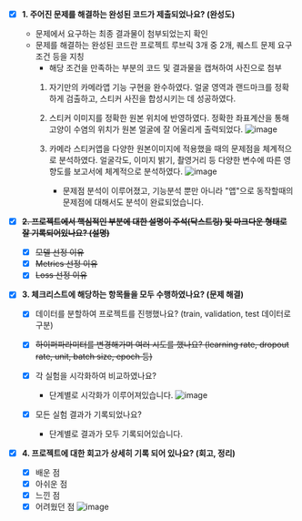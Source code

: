 - [x]  **1. 주어진 문제를 해결하는 완성된 코드가 제출되었나요? (완성도)**
    - 문제에서 요구하는 최종 결과물이 첨부되었는지 확인
    - 문제를 해결하는 완성된 코드란 프로젝트 루브릭 3개 중 2개, 
    퀘스트 문제 요구조건 등을 지칭
        - 해당 조건을 만족하는 부분의 코드 및 결과물을 캡쳐하여 사진으로 첨부
        1. 자기만의 카메라앱 기능 구현을 완수하였다. 얼굴 영역과 랜드마크를 정확하게 검출하고, 스티커 사진을 합성시키는 데 성공하였다.
        2. 스티커 이미지를 정확한 원본 위치에 반영하였다. 정확한 좌표계산을 통해 고양이 수염의 위치가 원본 얼굴에 잘 어울리게 출력되었다.
           ![image](https://github.com/wjdgml0526/aiffel_projects/assets/44559468/833cb7f7-7d06-4e3d-84c0-056b7761e0f7)

        3. 카메라 스티커앱을 다양한 원본이미지에 적용했을 때의 문제점을 체계적으로 분석하였다.	얼굴각도, 이미지 밝기, 촬영거리 등 다양한 변수에 따른 영향도를 보고서에 체계적으로 분석하였다.
           ![image](https://github.com/wjdgml0526/aiffel_projects/assets/44559468/6424eda1-d551-4554-8511-b89477793392)
            - 문제점 분석이 이루어졌고, 기능분석 뿐만 아니라 "앱"으로 동작할때의 문제점에 대해서도 분석이 완료되었습니다.
    

- [x]  ~~**2. 프로젝트에서 핵심적인 부분에 대한 설명이 주석(닥스트링) 및 마크다운 형태로 잘 기록되어있나요? (설명)**~~
    - [x]  ~~모델 선정 이유~~
    - [x]  ~~Metrics 선정 이유~~
    - [x]  ~~Loss 선정 이유~~

- [x]  **3. 체크리스트에 해당하는 항목들을 모두 수행하였나요? (문제 해결)**
    - [x]  데이터를 분할하여 프로젝트를 진행했나요? (train, validation, test 데이터로 구분)
    - [x]  ~~하이퍼파라미터를 변경해가며 여러 시도를 했나요? (learning rate, dropout rate, unit, batch size, epoch 등)~~
    - [x]  각 실험을 시각화하여 비교하였나요?
          - 단계별로 시각화가 이루어져있습니다.
      ![image](https://github.com/wjdgml0526/aiffel_projects/assets/44559468/816f2241-6655-4676-8b7e-407f80e9706c)

    - [x]  모든 실험 결과가 기록되었나요?
        - 단계별로 결과가 모두 기록되어있습니다.

- [x]  **4. 프로젝트에 대한 회고가 상세히 기록 되어 있나요? (회고, 정리)**
    - [x]  배운 점
    - [x]  아쉬운 점
    - [x]  느낀 점
    - [x]  어려웠던 점
      ![image](https://github.com/wjdgml0526/aiffel_projects/assets/44559468/bc1f7700-b1d9-4a57-9abf-e6864109f07c)
